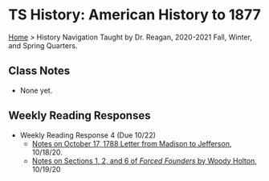 
# TS History: American History to 1877
[Home](https://andre-ye.github.io) > History Navigation
Taught by Dr. Reagan, 2020-2021 Fall, Winter, and Spring Quarters.

## Class Notes
- None yet.

## Weekly Reading Responses
- Weekly Reading Response 4 (Due 10/22)
  - [Notes on October 17, 1788 Letter from Madison to Jefferson](https://andre-ye.github.io/history/rr4/letters-of-madison-notes), 10/18/20.
  - [Notes on Sections 1, 2, and 6 of *Forced Founders* by Woody Holton](https://andre-ye.github.io/history/rr4/forced-founders-notes), 10/19/20
